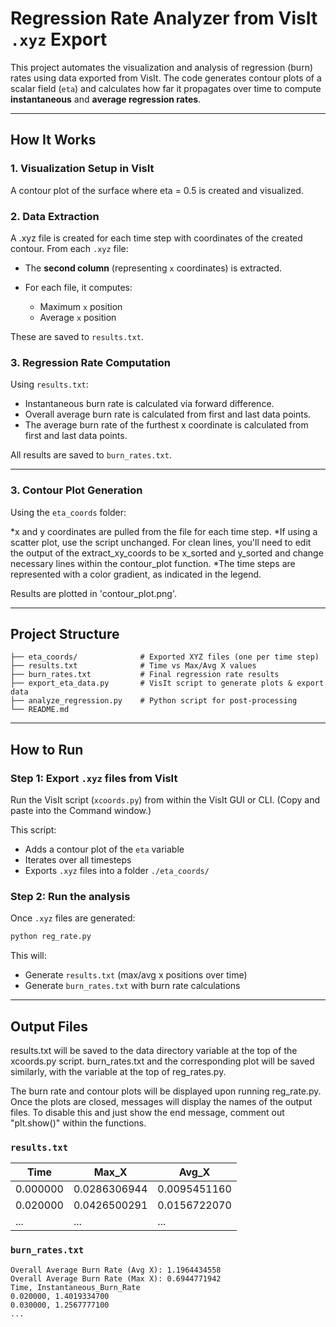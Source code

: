 
# Regression Rate Analyzer from VisIt `.xyz` Export

This project automates the visualization and analysis of regression (burn) rates using data exported from VisIt. The code generates contour plots of a scalar field (`eta`) and calculates how far it propagates over time to compute **instantaneous** and **average regression rates**.

---

## How It Works

### 1. **Visualization Setup in VisIt**

A contour plot of the surface where eta = 0.5 is created and visualized.

### 2. **Data Extraction**

A .xyz file is created for each time step with coordinates of the created contour.
From each `.xyz` file:

* The **second column** (representing `x` coordinates) is extracted.
* For each file, it computes:

  * Maximum `x` position
  * Average `x` position

These are saved to `results.txt`.

### 3. **Regression Rate Computation**

Using `results.txt`:

* Instantaneous burn rate is calculated via forward difference.
* Overall average burn rate is calculated from first and last data points.
* The average burn rate of the furthest x coordinate is calculated from first and last data points.

All results are saved to `burn_rates.txt`.

---

### 3. **Contour Plot Generation**

Using the `eta_coords` folder:

*x and y coordinates are pulled from the file for each time step.
*If using a scatter plot, use the script unchanged. For clean lines, you'll need to edit the output of the extract_xy_coords to be x_sorted and y_sorted and change necessary lines within the contour_plot function.
*The time steps are represented with a color gradient, as indicated in the legend.

Results are plotted in 'contour_plot.png'.

---

## Project Structure

```
├── eta_coords/              # Exported XYZ files (one per time step)
├── results.txt              # Time vs Max/Avg X values
├── burn_rates.txt           # Final regression rate results
├── export_eta_data.py       # VisIt script to generate plots & export data
├── analyze_regression.py    # Python script for post-processing
└── README.md
```

---

## How to Run

### Step 1: Export `.xyz` files from VisIt

Run the VisIt script (`xcoords.py`) from within the VisIt GUI or CLI.
(Copy and paste into the Command window.)

This script:

* Adds a contour plot of the `eta` variable
* Iterates over all timesteps
* Exports `.xyz` files into a folder `./eta_coords/`

### Step 2: Run the analysis

Once `.xyz` files are generated:

```bash
python reg_rate.py
```

This will:

* Generate `results.txt` (max/avg x positions over time)
* Generate `burn_rates.txt` with burn rate calculations

---

## Output Files

results.txt will be saved to the data directory variable at the top of the xcoords.py script. burn_rates.txt and the corresponding plot will be saved similarly, with the variable at the top of reg_rates.py.

The burn rate and contour plots will be displayed upon running reg_rate.py. Once the plots are closed, messages will display the names of the output files. To disable this and just show the end message, comment out "plt.show()" within the functions.


### `results.txt`

| Time     | Max_X        | Avg_X        |
| -------- | ------------ | ------------ |
| 0.000000 | 0.0286306944 | 0.0095451160 |
| 0.020000 | 0.0426500291 | 0.0156722070 |
| ...      | ...          | ...          |

### `burn_rates.txt`

```
Overall Average Burn Rate (Avg X): 1.1964434558
Overall Average Burn Rate (Max X): 0.6944771942
Time, Instantaneous_Burn_Rate
0.020000, 1.4019334700
0.030000, 1.2567777100
...
```
